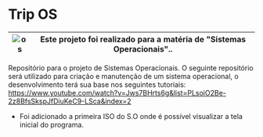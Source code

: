 # Trip OS

| ![os]([https://i.imgur.com/1jZRPKp.gif](https://i.imgur.com/Jh84bGW.gif)) | Este projeto foi realizado para a matéria de "Sistemas Operacionais".. |
|---|---|
Repositório para o projeto de Sistemas Operacionais.
O seguinte repositório será utilizado para criação e manutenção de um sistema operacional, o desenvolvimento terá sua base nos seguintes tutoriais: https://www.youtube.com/watch?v=Jws7BHrts6g&list=PLsoiO2Be-2z8BfsSkspJfDiuKeC9-LSca&index=2

- Foi adicionado a primeira ISO do S.O onde é possível visualizar a tela inicial do programa.

